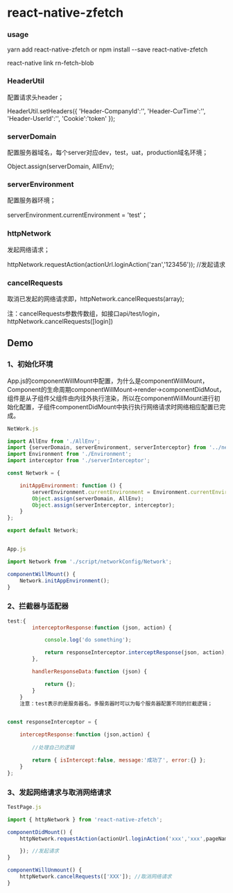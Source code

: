 # react-native-zfetch


### usage

yarn add react-native-zfetch or npm install --save react-native-zfetch

react-native link rn-fetch-blob


### HeaderUtil

配置请求头header；

HeaderUtil.setHeaders({
    'Header-CompanyId':'',
    'Header-CurTime':'',
    'Header-UserId':'',
    'Cookie':'token'
});

### serverDomain

配置服务器域名，每个server对应dev，test，uat，production域名环境；

Object.assign(serverDomain, AllEnv);

### serverEnvironment

配置服务器环境；

serverEnvironment.currentEnvironment = 'test'；

### httpNetwork

发起网络请求；

httpNetwork.requestAction(actionUrl.loginAction('zan','123456')); //发起请求

### cancelRequests

取消已发起的网络请求即，httpNetwork.cancelRequests(array);

注：cancelRequests参数传数组，如接口api/test/login，httpNetwork.cancelRequests([login])



## Demo
### 1、初始化环境

App.js的componentWillMount中配置，为什么是componentWillMount，Component的生命周期componentWillMount->render->componentDidMout，组件是从子组件父组件由内往外执行渲染，所以在componentWillMount进行初始化配置，子组件componentDidMount中执行执行网络请求时网络相应配置已完成。

```javascript
NetWork.js

import AllEnv from './AllEnv';
import {serverDomain, serverEnvironment, serverInterceptor} from '../netwokModule/dist/index';
import Environment from './Environment';
import interceptor from './serverInterceptor';

const Network = {

    initAppEnvironment: function () {
        serverEnvironment.currentEnvironment = Environment.currentEnvironment;
        Object.assign(serverDomain, AllEnv);
        Object.assign(serverInterceptor, interceptor);
    }
};

export default Network;


App.js 

import Network from './script/networkConfig/Network';

componentWillMount() {
    Network.initAppEnvironment();
}
```

### 2、拦截器与适配器

```javascript
test:{
        interceptorResponse:function (json, action) {

            console.log('do something');

            return responseInterceptor.interceptResponse(json, action);
        },

        handlerResponseData:function (json) {

            return {};
        }
    }
    注意：test表示的是服务器名，多服务器时可以为每个服务器配置不同的拦截逻辑；


const responseInterceptor = {

    interceptResponse:function (json,action) {
        
        //处理自己的逻辑

        return { isIntercept:false, message:'成功了', error:{} };
    }
};
```

### 3、发起网络请求与取消网络请求

```javascript
TestPage.js

import { httpNetwork } from 'react-native-zfetch';

componentDidMount() {
    httpNetwork.requestAction(actionUrl.loginAction('xxx','xxx',pageName), (data) => {

    }); //发起请求
}

componentWillUnmount() {
    httpNetwork.cancelRequests(['XXX']); //取消网络请求
}
```
